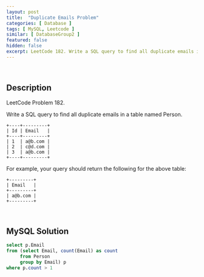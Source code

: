 ```yaml
---
layout: post
title:  "Duplicate Emails Problem"
categories: [ Database ]
tags: [ MySQL, Leetcode ]
similar: [ DatabaseGroup2 ]
featured: false
hidden: false
excerpt: LeetCode 182. Write a SQL query to find all duplicate emails in a table named Person.
---
```


<br />

## Description

LeetCode Problem 182. 

Write a SQL query to find all duplicate emails in a table named Person.

```
+----+---------+
| Id | Email   |
+----+---------+
| 1  | a@b.com |
| 2  | c@d.com |
| 3  | a@b.com |
+----+---------+
```

For example, your query should return the following for the above table:

```
+---------+
| Email   |
+---------+
| a@b.com |
+---------+
```

<br />

## MySQL Solution


```sql
select p.Email
from (select Email, count(Email) as count
     from Person
     group by Email) p
where p.count > 1
```
